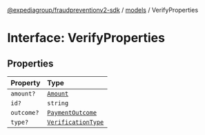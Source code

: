 [@expediagroup/fraudpreventionv2-sdk](../../index.md) / [models](../index.md) / VerifyProperties

# Interface: VerifyProperties

## Properties

| Property | Type |
| :------ | :------ |
| `amount?` | [`Amount`](../classes/Amount.md) |
| `id?` | `string` |
| `outcome?` | [`PaymentOutcome`](../classes/PaymentOutcome.md) |
| `type?` | [`VerificationType`](../type-aliases/VerificationType.md) |
